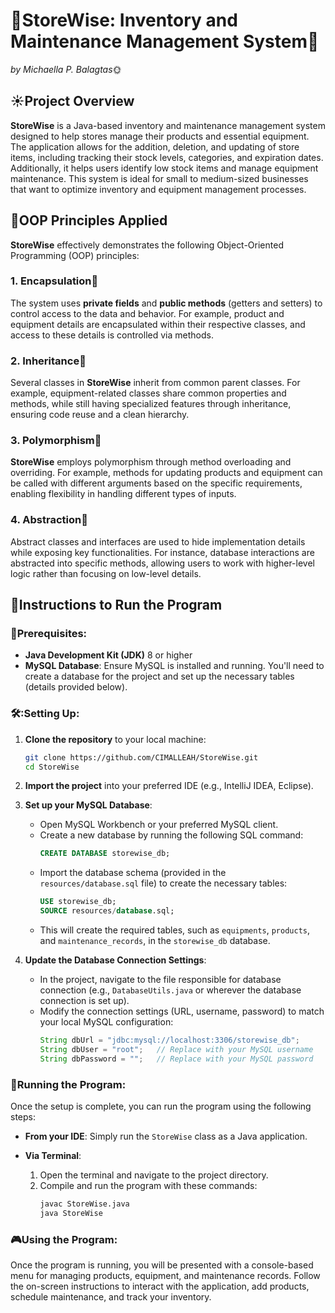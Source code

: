 # 🌟StoreWise: Inventory and Maintenance Management System🌟
*by Michaella P. Balagtas*🌞

## ☀️Project Overview
**StoreWise** is a Java-based inventory and maintenance management system designed to help stores manage their products and essential equipment. The application allows for the addition, deletion, and updating of store items, including tracking their stock levels, categories, and expiration dates. Additionally, it helps users identify low stock items and manage equipment maintenance. This system is ideal for small to medium-sized businesses that want to optimize inventory and equipment management processes.

## 🌈OOP Principles Applied
**StoreWise** effectively demonstrates the following Object-Oriented Programming (OOP) principles:

### 1. Encapsulation🌟
The system uses **private fields** and **public methods** (getters and setters) to control access to the data and behavior. For example, product and equipment details are encapsulated within their respective classes, and access to these details is controlled via methods.

### 2. Inheritance🌟
Several classes in **StoreWise** inherit from common parent classes. For example, equipment-related classes share common properties and methods, while still having specialized features through inheritance, ensuring code reuse and a clean hierarchy.

### 3. Polymorphism🌟
**StoreWise** employs polymorphism through method overloading and overriding. For example, methods for updating products and equipment can be called with different arguments based on the specific requirements, enabling flexibility in handling different types of inputs.

### 4. Abstraction🌟
Abstract classes and interfaces are used to hide implementation details while exposing key functionalities. For instance, database interactions are abstracted into specific methods, allowing users to work with higher-level logic rather than focusing on low-level details.

## 🎯Instructions to Run the Program

###  🌟Prerequisites:
- **Java Development Kit (JDK)** 8 or higher
- **MySQL Database**: Ensure MySQL is installed and running. You'll need to create a database for the project and set up the necessary tables (details provided below).

### 🛠️:Setting Up:

1. **Clone the repository** to your local machine:
    ```bash
    git clone https://github.com/CIMALLEAH/StoreWise.git
    cd StoreWise
    ```

2. **Import the project** into your preferred IDE (e.g., IntelliJ IDEA, Eclipse).

3. **Set up your MySQL Database**:
   - Open MySQL Workbench or your preferred MySQL client.
   - Create a new database by running the following SQL command:
     ```sql
     CREATE DATABASE storewise_db;
     ```
   - Import the database schema (provided in the `resources/database.sql` file) to create the necessary tables:
     ```sql
     USE storewise_db;
     SOURCE resources/database.sql;
     ```
   - This will create the required tables, such as `equipments`, `products`, and `maintenance_records`, in the `storewise_db` database.

4. **Update the Database Connection Settings**:
   - In the project, navigate to the file responsible for database connection (e.g., `DatabaseUtils.java` or wherever the database connection is set up).
   - Modify the connection settings (URL, username, password) to match your local MySQL configuration:
     ```java
     String dbUrl = "jdbc:mysql://localhost:3306/storewise_db";
     String dbUser = "root";   // Replace with your MySQL username
     String dbPassword = "";   // Replace with your MySQL password
     ```

### 🚀Running the Program:

Once the setup is complete, you can run the program using the following steps:

- **From your IDE**: Simply run the `StoreWise` class as a Java application.
  
- **Via Terminal**:
   1. Open the terminal and navigate to the project directory.
   2. Compile and run the program with these commands:
      ```bash
      javac StoreWise.java
      java StoreWise
      ```

### 🎮Using the Program:

Once the program is running, you will be presented with a console-based menu for managing products, equipment, and maintenance records. Follow the on-screen instructions to interact with the application, add products, schedule maintenance, and track your inventory.
